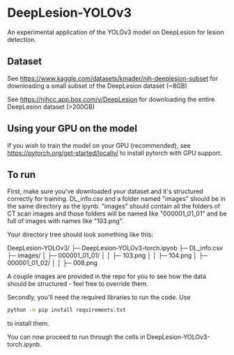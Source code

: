 # DeepLesion-YOLOv3
An experimental application of the YOLOv3 model on DeepLesion for lesion detection.

## Dataset
See https://www.kaggle.com/datasets/kmader/nih-deeplesion-subset for downloading a small subset of the DeepLesion dataset (~8GB)

See https://nihcc.app.box.com/v/DeepLesion for downloading the entire DeepLesion dataset (>200GB)

## Using your GPU on the model
If you wish to train the model on your GPU (recommended), see https://pytorch.org/get-started/locally/ to install pytorch with GPU support.

## To run

First, make sure you've downloaded your dataset and it's structured correctly for training. DL_info.csv and a folder named "images" should be in the same directory as the ipynb. "images" should contain all the folders of CT scan images and those folders will be named like "000001_01_01" and be full of images with names like "103.png". 

Your directory tree should look something like this:

DeepLesion-YOLOv3/
├─ DeepLesion-YOLOv3-torch.ipynb
├─ DL_info.csv
├─ images/
│  ├─ 000001_01_01/
│  │  ├─ 103.png
│  │  ├─ 104.png
│  ├─ 000001_01_02/
│  │  ├─ 008.png

A couple images are provided in the repo for you to see how the data should be structured - feel free to override them.

Secondly, you'll need the required libraries to run the code. Use
```bash
python -m pip install requirements.txt
```
to install them.

You can now proceed to run through the cells in DeepLesion-YOLOv3-torch.ipynb.
